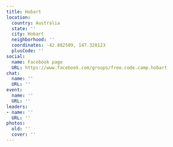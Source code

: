 ```yaml
---
title: Hobart
location:
  country: Australia
  state: ''
  city: Hobart
  neighborhood: ''
  coordinates: -42.882509, 147.328123
  plusCode: ''
social:
  name: Facebook page
  URL: https://www.facebook.com/groups/free.code.camp.hobart
chat:
  name: ''
  URL: ''
event:
  name: ''
  URL: ''
leaders:
- name: ''
  URL: ''
photos:
  old: ''
  cover: ''
---
```

